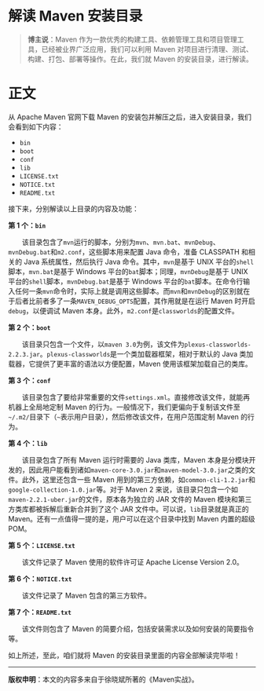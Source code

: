 # 解读 Maven 安装目录

> **博主说**：Maven 作为一款优秀的构建工具、依赖管理工具和项目管理工具，已经被业界广泛应用，我们可以利用 Maven 对项目进行清理、测试、构建、打包、部署等操作。在此，我们就 Maven 的安装目录，进行解读。

正文
==

从 Apache Maven 官网下载 Maven 的安装包并解压之后，进入安装目录，我们会看到如下内容：

 - `bin`
 - `boot`
 - `conf`
 - `lib`
 - `LICENSE.txt`
 - `NOTICE.txt`
 - `README.txt`

接下来，分别解读以上目录的内容及功能：

**第 1 个：`bin`**

　　该目录包含了`mvn`运行的脚本，分别为`mvn`、`mvn.bat`、`mvnDebug`、`mvnDebug.bat`和`m2.conf`，这些脚本用来配置 Java 命令，准备 CLASSPATH 和相关的 Java 系统属性，然后执行 Java 命令。其中，`mvn`是基于 UNIX 平台的`shell`脚本，`mvn.bat`是基于 Windows 平台的`bat`脚本；同理，`mvnDebug`是基于 UNIX 平台的`shell`脚本，`mvnDebug.bat`是基于 Windows 平台的`bat`脚本。在命令行输入任何一条`mvn`命令时，实际上就是调用这些脚本。而`mvn`和`mvnDebug`的区别就在于后者比前者多了一条`MAVEN_DEBUG_OPTS`配置，其作用就是在运行 Maven 时开启`debug`，以便调试 Maven 本身。此外，`m2.conf`是`classworlds`的配置文件。

**第 2 个：`boot`**

　　该目录只包含一个文件，以`maven 3.0`为例，该文件为`plexus-classworlds-2.2.3.jar`。`plexus-classworlds`是一个类加载器框架，相对于默认的 Java 类加载器，它提供了更丰富的语法以方便配置，Maven 使用该框架加载自己的类库。

**第 3 个：`conf`**

　　该目录包含了要给非常重要的文件`settings.xml`。直接修改该文件，就能再机器上全局地定制 Maven 的行为。一般情况下，我们更偏向于复制该文件至`~/.m2/`目录下（`~`表示用户目录），然后修改该文件，在用户范围定制 Maven 的行为。

**第 4 个：`lib`**

　　该目录包含了所有 Maven 运行时需要的 Java 类库，Maven 本身是分模块开发的，因此用户能看到诸如`maven-core-3.0.jar`和`maven-model-3.0.jar`之类的文件。此外，这里还包含一些 Maven 用到的第三方依赖，如`common-cli-1.2.jar`和`google-collection-1.0.jar`等。对于 Maven 2 来说，该目录只包含一个如`maven-2.2.1-uber.jar`的文件，原本各为独立的 JAR 文件的 Maven 模块和第三方类库都被拆解后重新合并到了这个 JAR 文件中。可以说，`lib`目录就是真正的 Maven。还有一点值得一提的是，用户可以在这个目录中找到 Maven 内置的超级 POM。

**第 5 个：`LICENSE.txt`**

　　该文件记录了 Maven 使用的软件许可证 Apache License Version 2.0。

**第 6 个：`NOTICE.txt`**

　　该文件记录了 Maven 包含的第三方软件。

**第 7 个：`README.txt`**

　　该文件则包含了 Maven 的简要介绍，包括安装需求以及如何安装的简要指令等。

如上所述，至此，咱们就将 Maven 的安装目录里面的内容全部解读完毕啦！


----------

**版权申明**：本文的内容多来自于徐晓斌所著的《Maven实战》。
